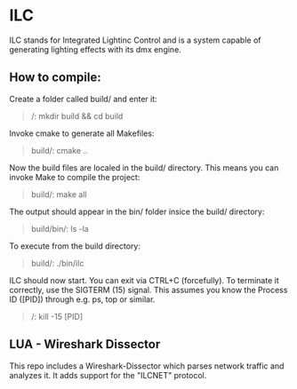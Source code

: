 # ILC

ILC stands for Integrated Lightinc Control and is a system capable of generating lighting effects with its dmx engine.

## How to compile:

Create a folder called build/ and enter it:

> /: mkdir build && cd build

Invoke cmake to generate all Makefiles:

> build/: cmake ..

Now the build files are localed in the build/ directory.
This means you can invoke Make to compile the project:

> build/: make all

The output should appear in the bin/ folder insice the build/ directory:

> build/bin/: ls -la

To execute from the build directory:

> build/: ./bin/ilc

ILC should now start. You can exit via CTRL+C (forcefully).
To terminate it correctly, use the SIGTERM (15) signal. This assumes you know the Process ID ([PID]) through e.g. ps, top or similar.

> /: kill -15 [PID]


## LUA - Wireshark Dissector
This repo includes a Wireshark-Dissector which parses network traffic and analyzes it.
It adds support for the "ILCNET" protocol.

